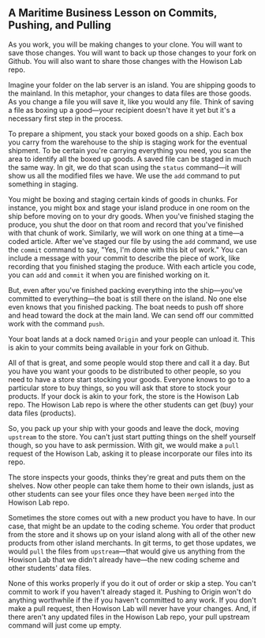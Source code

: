 ## A Maritime Business Lesson on Commits, Pushing, and Pulling
As you work, you will be making changes to your clone. You will want to save those changes. You will want to back up those changes to your fork on Github. You will also want to share those changes with the Howison Lab repo.

Imagine your folder on the lab server is an island. You are shipping goods to the mainland. In this metaphor, your changes to data files are those goods. As you change a file you will save it, like you would any file. Think of saving a file as boxing up a good—your recipient doesn't have it yet but it's a necessary first step in the process.

To prepare a shipment, you stack your boxed goods on a ship. Each box you carry from the warehouse to the ship is staging work for the eventual shipment. To be certain you're carrying everything you need, you scan the area to identify all the boxed up goods. A saved file can be staged in much the same way. In git, we do that scan using the `status` command—it will show us all the modified files we have. We use the `add` command to put something in staging.

You might be boxing and staging certain kinds of goods in chunks. For instance, you might box and stage your island produce in one room on the ship before moving on to your dry goods. When you've finished staging the produce, you shut the door on that room and record that you've finished with that chunk of work. Similarly, we will work on one thing at a time—a coded article. After we've staged our file by using the `add` command, we use the `commit` command to say, "Yes, I'm done with this bit of work." You can include a message with your commit to describe the piece of work, like recording that you finished staging the produce. With each article you code, you can `add` and `commit` it when you are finished working on it.

But, even after you've finished packing everything into the ship—you've committed to everything—the boat is still there on the island. No one else even knows that you finished packing. The boat needs to push off shore and head toward the dock at the main land. We can send off our committed work with the command `push`.

Your boat lands at a dock named `Origin` and your people can unload it. This is akin to your commits being available in your fork on Github.

All of that is great, and some people would stop there and call it a day. But you have you want your goods to be distributed to other people, so you need to have a store start stocking your goods. Everyone knows to go to a particular store to buy things, so you will ask that store to stock your products. If your dock is akin to your fork, the store is the Howison Lab repo. The Howison Lab repo is where the other students can get (buy) your data files (products).

So, you pack up your ship with your goods and leave the dock, moving `upstream` to the store. You can't just start putting things on the shelf yourself though, so you have to ask permission. With git, we would make a `pull` request of the Howison Lab, asking it to please incorporate our files into its repo.

The store inspects your goods, thinks they're great and puts them on the shelves. Now other people can take them home to their own islands, just as other students can see your files once they have been `merged` into the Howison Lab repo.

Sometimes the store comes out with a new product you have to have. In our case, that might be an update to the coding scheme. You order that product from the store and it shows up on your island along with all of the other new products from other island merchants. In git terms, to get those updates, we would `pull` the files from `upstream`—that would give us anything from the Howison Lab that we didn't already have—the new coding scheme and other students' data files.

None of this works properly if you do it out of order or skip a step. You can't commit to work if you haven't already staged it. Pushing to Origin won't do anything worthwhile if the if you haven't committed to any work. If you don't make a pull request, then Howison Lab will never have your changes. And, if there aren't any updated files in the Howison Lab repo, your pull upstream command will just come up empty.
